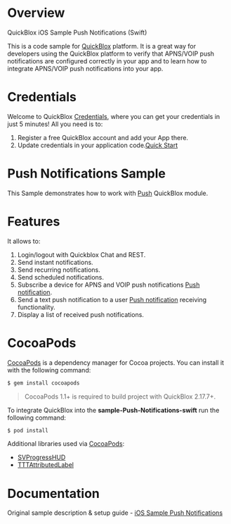 # Overview
QuickBlox iOS Sample Push Notifications (Swift)

This is a code sample for [QuickBlox](https://quickblox.com) platform. It is a great way for developers using the QuickBlox platform to verify that APNS/VOIP push notifications are configured correctly in your app and to learn how to integrate APNS/VOIP push notifications into your app.

# Credentials

Welcome to QuickBlox [Credentials](https://docs.quickblox.com/docs/ios-quick-start), where you can get your credentials in just 5 minutes! All you need is to:

1. Register a free QuickBlox account and add your App there.
2. Update credentials in your application code.[Quick Start](https://docs.quickblox.com/docs/ios-quick-start)

# Push Notifications Sample

This Sample demonstrates how to work with [Push](https://docs.quickblox.com/docs/ios-push-notifications) QuickBlox module. 

# Features

It allows to:

1. Login/logout with Quickblox Chat and REST.
2. Send instant notifications.
3. Send recurring notifications.
4. Send scheduled notifications.
5. Subscribe a device for APNS and VOIP push notifications [Push notification](https://docs.quickblox.com/docs/ios-push-notifications).
6. Send a text push notification to a user [Push notification](https://docs.quickblox.com/docs/ios-push-notifications) receiving functionality.
7. Display a list of received push notifications.


# CocoaPods

[CocoaPods](https://cocoapods.org) is a dependency manager for Cocoa projects. You can install it with the following command:

```bash
$ gem install cocoapods
```

> CocoaPods 1.1+ is required to build project with QuickBlox 2.17.7+.

To integrate QuickBlox into the **sample-Push-Notifications-swift** run the following command:

```bash
$ pod install
```
Additional libraries used via [CocoaPods](https://cocoapods.org):

* [SVProgressHUD](https://github.com/TransitApp/SVProgressHUD.git/)
* [TTTAttributedLabel](https://github.com/TTTAttributedLabel/TTTAttributedLabel.git)

# Documentation

Original sample description & setup guide - [iOS Sample Push Notifications](https://docs.quickblox.com/docs/ios-push-notifications)
